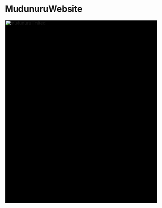 ﻿# MudunuruWebsite

<img src="https://www.mudunuru.com/assets/img/logo-light.png" alt="mudunuru limited" width="500" height="600" style="background-color:#000000">
